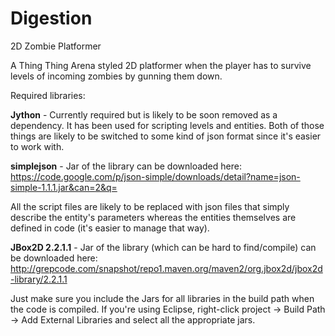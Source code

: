 Digestion
=========

2D Zombie Platformer

A Thing Thing Arena styled 2D platformer when the player has to survive levels of incoming zombies by gunning them down.

Required libraries:

**Jython** - Currently required but is likely to be soon removed as a dependency. It has been used for scripting levels and entities. Both of those things are likely to be switched to some kind of json format since it's easier to work with.

**simplejson** - Jar of the library can be downloaded here: https://code.google.com/p/json-simple/downloads/detail?name=json-simple-1.1.1.jar&can=2&q=

All the script files are likely to be replaced with json files that simply describe the entity's parameters whereas the entities themselves are defined in code (it's easier to manage that way).

**JBox2D 2.2.1.1** - Jar of the library (which can be hard to find/compile) can be downloaded here: http://grepcode.com/snapshot/repo1.maven.org/maven2/org.jbox2d/jbox2d-library/2.2.1.1

Just make sure you include the Jars for all libraries in the build path when the code is compiled. If you're using Eclipse, right-click project -> Build Path -> Add External Libraries and select all the appropriate jars.
